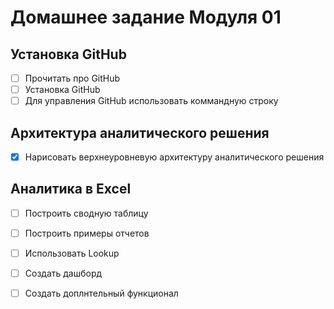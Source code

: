 # Домашнее задание Модуля 01
## Установка GitHub
- [ ] Прочитать про GitHub
- [ ] Установка GitHub
- [ ] Для управления GitHub использовать коммандную строку
## Архитектура аналитического решения
- [x] Нарисовать верхнеуровневую архитектуру аналитического решения
## Аналитика в Excel
- [ ] Построить сводную таблицу
- [ ] Построить примеры отчетов
- [ ] Использовать Lookup
- [ ] Создать дашборд
- [ ] Создать доплнтельный функционал

